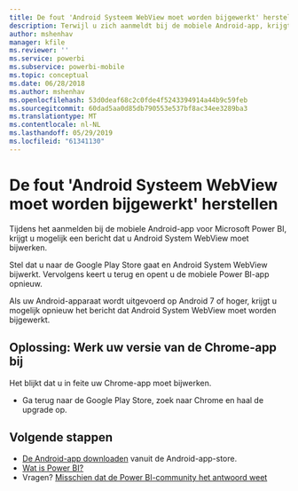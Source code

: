 ```yaml
---
title: De fout 'Android Systeem WebView moet worden bijgewerkt' herstellen - Power BI
description: Terwijl u zich aanmeldt bij de mobiele Android-app, krijgt u mogelijk een bericht dat u Android System WebView moet bijwerken.
author: mshenhav
manager: kfile
ms.reviewer: ''
ms.service: powerbi
ms.subservice: powerbi-mobile
ms.topic: conceptual
ms.date: 06/28/2018
ms.author: mshenhav
ms.openlocfilehash: 53d0deaf68c2c0fde4f5243394914a44b9c59feb
ms.sourcegitcommit: 60dad5aa0d85db790553e537bf8ac34ee3289ba3
ms.translationtype: MT
ms.contentlocale: nl-NL
ms.lasthandoff: 05/29/2019
ms.locfileid: "61341130"
---
```

# <a name="fixing-need-to-update-android-system-webview"></a>De fout 'Android Systeem WebView moet worden bijgewerkt' herstellen
Tijdens het aanmelden bij de mobiele Android-app voor Microsoft Power BI, krijgt u mogelijk een bericht dat u Android System WebView moet bijwerken. 

Stel dat u naar de Google Play Store gaat en Android System WebView bijwerkt. Vervolgens keert u terug en opent u de mobiele Power BI-app opnieuw. 

Als uw Android-apparaat wordt uitgevoerd op Android 7 of hoger, krijgt u mogelijk opnieuw het bericht dat Android System WebView moet worden bijgewerkt. 

## <a name="solution-upgrade-your-version-of-the-chrome-app"></a>Oplossing: Werk uw versie van de Chrome-app bij
Het blijkt dat u in feite uw Chrome-app moet bijwerken. 

* Ga terug naar de Google Play Store, zoek naar Chrome en haal de upgrade op.

## <a name="next-steps"></a>Volgende stappen
* [De Android-app downloaden](http://go.microsoft.com/fwlink/?LinkID=544867) vanuit de Android-app-store.
* [Wat is Power BI?](../../power-bi-overview.md)
* Vragen? [Misschien dat de Power BI-community het antwoord weet](http://community.powerbi.com/)

